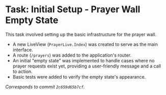 # Task: Initial Setup - Prayer Wall Empty State

This task involved setting up the basic infrastructure for the prayer wall.

*   A new LiveView (`PrayerLive.Index`) was created to serve as the main interface.
*   A route (`/prayers`) was added to the application's router.
*   An initial "empty state" was implemented to handle cases where no prayer requests exist yet, providing a user-friendly message and a call to action.
*   Basic tests were added to verify the empty state's appearance.

*Corresponds to commit `2c659d65b7cf`.*
